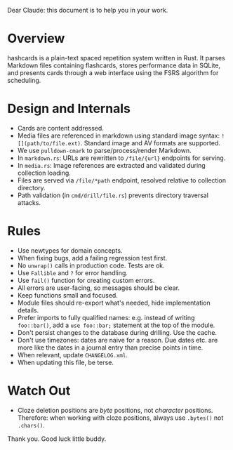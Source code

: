 Dear Claude: this document is to help you in your work.

# Overview

hashcards is a plain-text spaced repetition system written in Rust. It parses Markdown files containing flashcards, stores performance data in SQLite, and presents cards through a web interface using the FSRS algorithm for scheduling.

# Design and Internals

- Cards are content addressed.
- Media files are referenced in markdown using standard image syntax: `![](path/to/file.ext)`. Standard image and AV formats are supported.
- We use `pulldown-cmark` to parse/process/render Markdown.
- In `markdown.rs`: URLs are rewritten to `/file/{url}` endpoints for serving.
- In `media.rs`: Image references are extracted and validated during collection loading.
- Files are served via `/file/*path` endpoint, resolved relative to collection directory.
- Path validation (in `cmd/drill/file.rs`) prevents directory traversal attacks.

# Rules

- Use newtypes for domain concepts.
- When fixing bugs, add a failing regression test first.
- No `unwrap()` calls in production code. Tests are ok.
- Use `Fallible` and `?` for error handling.
- Use `fail()` function for creating custom errors.
- All errors are user-facing, so messages should be clear.
- Keep functions small and focused.
- Module files should re-export what's needed, hide implementation details.
- Prefer imports to fully qualified names: e.g. instead of writing `foo::bar()`, add a `use foo::bar;` statement at the top of the module.
- Don't persist changes to the database during drilling. Use the cache.
- Don't use timezones: dates are naive for a reason. Due dates etc. are more like the dates in a journal entry than precise points in time.
- When relevant, update `CHANGELOG.xml`.
- When updating this file, be terse.

# Watch Out

- Cloze deletion positions are _byte_ positions, not _character_ positions. Therefore: when working with cloze positions, always use `.bytes()` not `.chars()`.

Thank you. Good luck little buddy.
